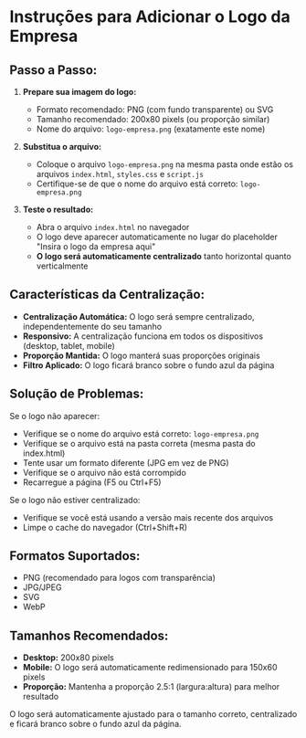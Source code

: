 # Instruções para Adicionar o Logo da Empresa

## Passo a Passo:

1. **Prepare sua imagem do logo:**
   - Formato recomendado: PNG (com fundo transparente) ou SVG
   - Tamanho recomendado: 200x80 pixels (ou proporção similar)
   - Nome do arquivo: `logo-empresa.png` (exatamente este nome)

2. **Substitua o arquivo:**
   - Coloque o arquivo `logo-empresa.png` na mesma pasta onde estão os arquivos `index.html`, `styles.css` e `script.js`
   - Certifique-se de que o nome do arquivo está correto: `logo-empresa.png`

3. **Teste o resultado:**
   - Abra o arquivo `index.html` no navegador
   - O logo deve aparecer automaticamente no lugar do placeholder "Insira o logo da empresa aqui"
   - **O logo será automaticamente centralizado** tanto horizontal quanto verticalmente

## Características da Centralização:

- **Centralização Automática:** O logo será sempre centralizado, independentemente do seu tamanho
- **Responsivo:** A centralização funciona em todos os dispositivos (desktop, tablet, mobile)
- **Proporção Mantida:** O logo manterá suas proporções originais
- **Filtro Aplicado:** O logo ficará branco sobre o fundo azul da página

## Solução de Problemas:

Se o logo não aparecer:
- Verifique se o nome do arquivo está correto: `logo-empresa.png`
- Verifique se o arquivo está na pasta correta (mesma pasta do index.html)
- Tente usar um formato diferente (JPG em vez de PNG)
- Verifique se o arquivo não está corrompido
- Recarregue a página (F5 ou Ctrl+F5)

Se o logo não estiver centralizado:
- Verifique se você está usando a versão mais recente dos arquivos
- Limpe o cache do navegador (Ctrl+Shift+R)

## Formatos Suportados:
- PNG (recomendado para logos com transparência)
- JPG/JPEG
- SVG
- WebP

## Tamanhos Recomendados:
- **Desktop:** 200x80 pixels
- **Mobile:** O logo será automaticamente redimensionado para 150x60 pixels
- **Proporção:** Mantenha a proporção 2.5:1 (largura:altura) para melhor resultado

O logo será automaticamente ajustado para o tamanho correto, centralizado e ficará branco sobre o fundo azul da página.

